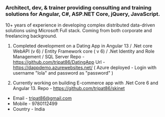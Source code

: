 ### Architect, dev, & trainer providing consulting and training solutions for Angular, C#, ASP.NET Core, jQuery, JavaScript.

10+ years of experience in developing complex distributed data-driven solutions using Microsoft Full stack.
Coming from both corporate and freelancing background.

1) Completed development on a Dating App in Angular 13 / .Net core WebAPI (v 6) / Entity Framework core ( v 6) / .Net Identity and Role Management / SQL Server
Repo - https://github.com/tripat86/DatingApp
Url - https://dappdemo.azurewebsites.net/  ( Azure deployed - Login with username "lola" and password as "password" )

2) Currently working on building E-commerce app with .Net Core 6 and Angular 13.
Repo - https://github.com/tripat86/skinet

- Email - tripat86@gmail.com
- Mobile - 9780112499
- Country - India

<!--
**tripat86/tripat86** is a ✨ _special_ ✨ repository because its `README.md` (this file) appears on your GitHub profile.

Here are some ideas to get you started:

- 🔭 I’m currently working on ...
- 🌱 I’m currently learning ...
- 👯 I’m looking to collaborate on ...
- 🤔 I’m looking for help with ...
- 💬 Ask me about ...
- 📫 How to reach me: ...
- 😄 Pronouns: ...
- ⚡ Fun fact: ...
-->
